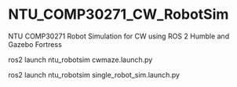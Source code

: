 # NTU_COMP30271_CW_RobotSim
NTU COMP30271 Robot Simulation for CW using ROS 2 Humble and Gazebo Fortress

ros2 launch ntu_robotsim cwmaze.launch.py

ros2 launch ntu_robotsim single_robot_sim.launch.py